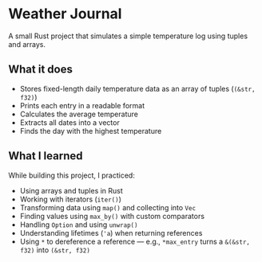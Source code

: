 # Weather Journal

A small Rust project that simulates a simple temperature log using tuples and arrays.

## What it does

- Stores fixed-length daily temperature data as an array of tuples (`(&str, f32)`)
- Prints each entry in a readable format
- Calculates the average temperature
- Extracts all dates into a vector
- Finds the day with the highest temperature

## What I learned

While building this project, I practiced:

- Using arrays and tuples in Rust
- Working with iterators (`iter()`)
- Transforming data using `map()` and collecting into `Vec`
- Finding values using `max_by()` with custom comparators
- Handling `Option` and using `unwrap()`
- Understanding lifetimes (`'a`) when returning references
- Using `*` to dereference a reference — e.g., `*max_entry` turns a `&(&str, f32)` into `(&str, f32)`


